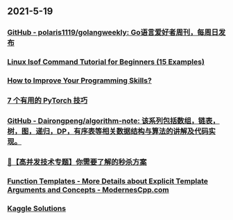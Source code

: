 
## 2021-5-19

### [GitHub - polaris1119/golangweekly: Go语言爱好者周刊，每周日发布](https://github.com/polaris1119/golangweekly)

### [Linux lsof Command Tutorial for Beginners (15 Examples)](https://www.howtoforge.com/linux-lsof-command/)

### [How to Improve Your Programming Skills?](https://www.decipherzone.com/blog-detail/how-improve-programming-skills)

### [7 个有用的 PyTorch 技巧](https://juejin.cn/post/6962867017598664735)

### [GitHub - Dairongpeng/algorithm-note: 该系列包括数组，链表，树，图，递归，DP，有序表等相关数据结构与算法的讲解及代码实现。](https://github.com/Dairongpeng/algorithm-note)

### [🚀【高并发技术专题】你需要了解的秒杀方案](https://xie.infoq.cn/article/fac44bc9a52419bf9e6c5672f)

### [Function Templates - More Details about Explicit Template Arguments and Concepts - ModernesCpp.com](http://www.modernescpp.com/index.php/function-templates-more-details)

### [Kaggle Solutions](https://farid.one/kaggle-solutions/)